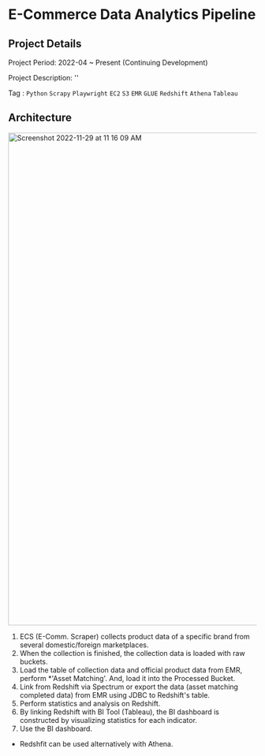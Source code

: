 # E-Commerce Data Analytics Pipeline

## Project Details

Project Period: 2022-04 ~ Present (Continuing Development)

Project Description: ''

Tag : `Python` `Scrapy` `Playwright` `EC2` `S3` `EMR` `GLUE` `Redshift` `Athena` `Tableau`

## Architecture
<img width="1000" alt="Screenshot 2022-11-29 at 11 16 09 AM" src="https://user-images.githubusercontent.com/24248797/205289493-e78b032b-55cc-4c97-a6c1-9f36bb54a6c4.png">


1. ECS (E-Comm. Scraper) collects product data of a specific brand from several domestic/foreign marketplaces.
2. When the collection is finished, the collection data is loaded with raw buckets.
3. Load the table of collection data and official product data from EMR, perform *'Asset Matching'. And, load it into the Processed Bucket.
4. Link from Redshift via Spectrum or export the data (asset matching completed data) from EMR using JDBC to Redshift's table.
5. Perform statistics and analysis on Redshift.
6. By linking Redshift with BI Tool (Tableau), the BI dashboard is constructed by visualizing statistics for each indicator.
7. Use the BI dashboard.

+ Redshfit can be used alternatively with Athena.
